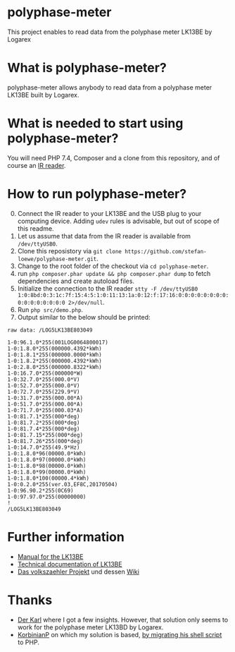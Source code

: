 # polyphase-meter
This project enables to read data from the polyphase meter LK13BE by Logarex

# What is polyphase-meter?
polyphase-meter allows anybody to read data from a polyphase meter LK13BE built by Logarex.

# What is needed to start using polyphase-meter?
You will need PHP 7.4, Composer and a clone from this repository, and of course an [IR reader](https://wiki.volkszaehler.org/hardware/controllers/ir-schreib-lesekopf-usb-ausgang).

# How to run polyphase-meter?
0. Connect the IR reader to your LK13BE and the USB plug to your computing device. Adding `udev` rules is advisable, but out of scope of this readme.
1. Let us assume that data from the IR reader is available from `/dev/ttyUSB0`.
2. Clone this reposistory via `git clone https://github.com/stefan-loewe/polyphase-meter.git`.
3. Change to the root folder of the checkout via `cd polyphase-meter`.
4. run `php composer.phar update && php composer.phar dump` to fetch dependencies and create autoload files.
5. Initialize the connection to the IR reader `stty -F /dev/ttyUSB0 1:0:8bd:0:3:1c:7f:15:4:5:1:0:11:13:1a:0:12:f:17:16:0:0:0:0:0:0:0:0:0:0:0:0:0:0:0:0 2>/dev/null`.
6. Run `php src/demo.php`.
7. Output similar to the below should be printed:
```
raw data: /LOG5LK13BE803049

1-0:96.1.0*255(001LOG0064800017)
1-0:1.8.0*255(000000.4392*kWh)
1-0:1.8.1*255(000000.0000*kWh)
1-0:1.8.2*255(000000.4392*kWh)
1-0:2.8.0*255(000000.8322*kWh)
1-0:16.7.0*255(000000*W)
1-0:32.7.0*255(000.0*V)
1-0:52.7.0*255(000.0*V)
1-0:72.7.0*255(229.9*V)
1-0:31.7.0*255(000.00*A)
1-0:51.7.0*255(000.00*A)
1-0:71.7.0*255(000.03*A)
1-0:81.7.1*255(000*deg)
1-0:81.7.2*255(000*deg)
1-0:81.7.4*255(000*deg)
1-0:81.7.15*255(000*deg)
1-0:81.7.26*255(000*deg)
1-0:14.7.0*255(49.9*Hz)
1-0:1.8.0*96(00000.0*kWh)
1-0:1.8.0*97(00000.0*kWh)
1-0:1.8.0*98(00000.0*kWh)
1-0:1.8.0*99(00000.0*kWh)
1-0:1.8.0*100(00000.4*kWh)
1-0:0.2.0*255(ver.03,EF8C,20170504)
1-0:96.90.2*255(0C69)
1-0:97.97.0*255(00000000)
!
/LOG5LK13BE803049
```

# Further information
- [Manual for the LK13BE](https://www.kommenergie.de/_Resources/Persistent/d9485ccfb652107fdab8a0f8b6bbe6fea8393547/Bedienungsanleitung%20Logarex%20Z%C3%A4hler.pdf)
- [Technical documentation of LK13BE](https://www.stadtwerke-burgdorf-netz.de/_Resources/Persistent/9450d40cdc3d62d8de38a3e4b06ad5d6805c87b4/Gebrauchsanleitung_LK13BE8030x9.pdf)
- [Das volkszaehler Projekt](https://volkszaehler.org/) und dessen [Wiki](https://wiki.volkszaehler.org/)

# Thanks
- [Der Karl](http://automaten-karl.de/blog/?p=914) where I got a few insights. However, that solution only seems to work for the polyphase meter LK13BD by Logarex.
- [KorbinianP](https://knx-user-forum.de/forum/%C3%B6ffentlicher-bereich/geb%C3%A4udetechnik-ohne-knx-eib/42090-digitale-stromz%C3%A4hler-auslesen-logarex-lk13b) on which my solution is based, [by migrating his shell script](https://gist.github.com/KorbinianP/62bfa2b2140af78b977c6476bc6859ee) to PHP.
